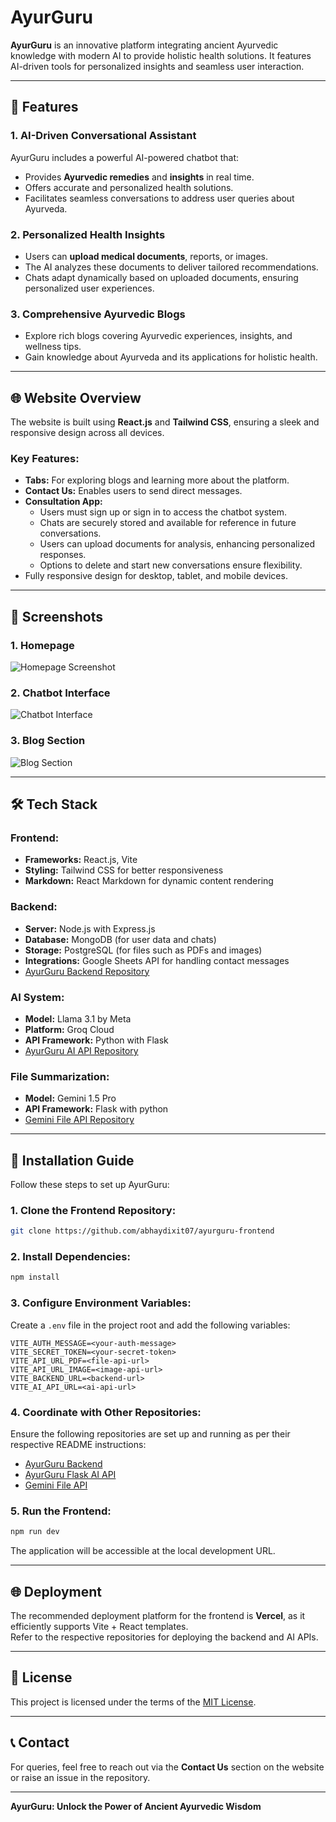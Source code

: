# AyurGuru

**AyurGuru** is an innovative platform integrating ancient Ayurvedic knowledge with modern AI to provide holistic health solutions. It features AI-driven tools for personalized insights and seamless user interaction.  

---

## 🚀 Features

### 1. **AI-Driven Conversational Assistant**
AyurGuru includes a powerful AI-powered chatbot that:  
- Provides **Ayurvedic remedies** and **insights** in real time.  
- Offers accurate and personalized health solutions.  
- Facilitates seamless conversations to address user queries about Ayurveda.

### 2. **Personalized Health Insights**
- Users can **upload medical documents**, reports, or images.  
- The AI analyzes these documents to deliver tailored recommendations.  
- Chats adapt dynamically based on uploaded documents, ensuring personalized user experiences.

### 3. **Comprehensive Ayurvedic Blogs**
- Explore rich blogs covering Ayurvedic experiences, insights, and wellness tips.  
- Gain knowledge about Ayurveda and its applications for holistic health.  

---

## 🌐 Website Overview
The website is built using **React.js** and **Tailwind CSS**, ensuring a sleek and responsive design across all devices.  

### Key Features:
- **Tabs:** For exploring blogs and learning more about the platform.  
- **Contact Us:** Enables users to send direct messages.  
- **Consultation App:**  
  - Users must sign up or sign in to access the chatbot system.  
  - Chats are securely stored and available for reference in future conversations.  
  - Users can upload documents for analysis, enhancing personalized responses.  
  - Options to delete and start new conversations ensure flexibility.  
- Fully responsive design for desktop, tablet, and mobile devices.  

---

## 📸 Screenshots

### 1. Homepage  
![Homepage Screenshot](https://via.placeholder.com/800x400?text=Homepage+Screenshot)

### 2. Chatbot Interface  
![Chatbot Interface](https://via.placeholder.com/800x400?text=Chatbot+Interface)

### 3. Blog Section  
![Blog Section](https://via.placeholder.com/800x400?text=Blog+Section)

---

## 🛠️ Tech Stack

### **Frontend:**
- **Frameworks:** React.js, Vite  
- **Styling:** Tailwind CSS for better responsiveness  
- **Markdown:** React Markdown for dynamic content rendering  

### **Backend:**
- **Server:** Node.js with Express.js  
- **Database:** MongoDB (for user data and chats)  
- **Storage:** PostgreSQL (for files such as PDFs and images)  
- **Integrations:** Google Sheets API for handling contact messages  
- [AyurGuru Backend Repository](https://github.com/abhaydixit07/Ayurguru-backend)

### **AI System:**
- **Model:** Llama 3.1 by Meta  
- **Platform:** Groq Cloud  
- **API Framework:** Python with Flask  
- [AyurGuru AI API Repository](https://github.com/abhaydixit07/ayurguru-flask-api)

### **File Summarization:**
- **Model:** Gemini 1.5 Pro  
- **API Framework:** Flask with python 
- [Gemini File API Repository](https://github.com/abhaydixit07/gemini-file-api)

---

## 🧩 Installation Guide

Follow these steps to set up AyurGuru:

### 1. Clone the Frontend Repository:
```bash
git clone https://github.com/abhaydixit07/ayurguru-frontend
```

### 2. Install Dependencies:
```bash
npm install
```

### 3. Configure Environment Variables:
Create a `.env` file in the project root and add the following variables:
```env
VITE_AUTH_MESSAGE=<your-auth-message>
VITE_SECRET_TOKEN=<your-secret-token>
VITE_API_URL_PDF=<file-api-url>
VITE_API_URL_IMAGE=<image-api-url>
VITE_BACKEND_URL=<backend-url>
VITE_AI_API_URL=<ai-api-url>
```

### 4. Coordinate with Other Repositories:
Ensure the following repositories are set up and running as per their respective README instructions:  
- [AyurGuru Backend](https://github.com/abhaydixit07/Ayurguru-backend)  
- [AyurGuru Flask AI API](https://github.com/abhaydixit07/ayurguru-flask-api)  
- [Gemini File API](https://github.com/abhaydixit07/gemini-file-api)  

### 5. Run the Frontend:
```bash
npm run dev
```
The application will be accessible at the local development URL.

---

## 🌐 Deployment

The recommended deployment platform for the frontend is **Vercel**, as it efficiently supports Vite + React templates.  
Refer to the respective repositories for deploying the backend and AI APIs.

---

## 📄 License

This project is licensed under the terms of the [MIT License](https://github.com/abhaydixit07/ayurguru-frontend/blob/main/LICENSE).

---

## 📞 Contact
For queries, feel free to reach out via the **Contact Us** section on the website or raise an issue in the repository.  

---

**AyurGuru: Unlock the Power of Ancient Ayurvedic Wisdom**
